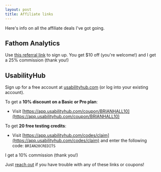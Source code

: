 ```yaml
---
layout: post
title: Affiliate links
---
```


Here's info on all the affiliate deals I've got going.

## Fathom Analytics

Use [this referral link](https://usefathom.com/ref/BLQQDD) to sign up. You get $10 off (you're welcome!) and I get a 25% commission (thank you!)

## UsabilityHub

Sign up for a free account at [usabilityhub.com](https:/usabilityhub.com) (or log into your existing account).

To get a **10% discount on a Basic or Pro plan**:

- Visit [https://app.usabilityhub.com/coupon/BRIANHALL10](https://app.usabilityhub.com/coupon/BRIANHALL10)

To get **20 free testing credits**:

- Visit [https://app.usabilityhub.com/codes/claim](https://app.usabilityhub.com/codes/claim) and enter the following code: `BRIAN20CREDITS`

I get a 10% commission (thank you!)

Just [reach out](/contact) if you have trouble with any of these links or coupons!
